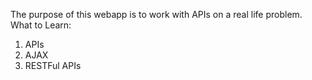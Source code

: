 The purpose of this webapp is to work with APIs on a real life problem.
What to Learn:
1. APIs 
2. AJAX
3. RESTFul APIs

